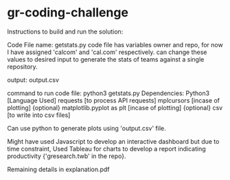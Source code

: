 # gr-coding-challenge
Instructions to build and run the solution:

Code File name: getstats.py
    code file has variables owner and repo, for now I have assigned 'calcom' and 'cal.com' respectively. can change these values to desired input to generate the stats of teams against a single repository.

output: output.csv


command to run code file: python3 getstats.py
Dependencies: 
    Python3 [Language Used]
    requests [to process API requests]
    mplcursors [incase of plotting] {optional}
    matplotlib.pyplot as plt [incase of plotting] {optional}
    csv [to write into csv files]

Can use python to generate plots using 'output.csv' file.

Might have used Javascript to develop an interactive dashboard but due to time constraint, Used Tableau for charts to develop a report indicating productivity {'gresearch.twb' in the repo}.


Remaining details in explanation.pdf
